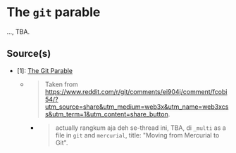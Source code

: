 # The `git` parable

..., TBA.

## Source(s)

- [1]: [The Git Parable](https://tom.preston-werner.com/2009/05/19/the-git-parable.html)
  - > Taken from <https://www.reddit.com/r/git/comments/ei904j/comment/fcobi54/?utm_source=share&utm_medium=web3x&utm_name=web3xcss&utm_term=1&utm_content=share_button>.
    - > actually rangkum aja deh se-thread ini, TBA, di `_multi` as a file in `git` and `mercurial`, title: "Moving from Mercurial to Git".
